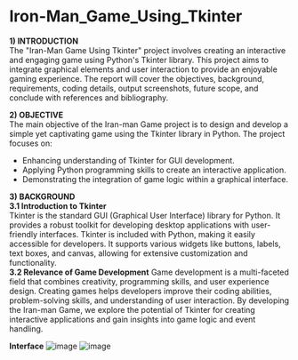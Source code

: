 # Iron-Man_Game_Using_Tkinter

**1)	INTRODUCTION** <br>
The "Iran-Man Game Using Tkinter" project involves creating an interactive and engaging game using Python's Tkinter library. This project aims to integrate graphical elements and user interaction to provide an enjoyable gaming experience. The report will cover the objectives, background, requirements, coding details, output screenshots, future scope, and conclude with references and bibliography. <br>

**2)	OBJECTIVE** <br>
The main objective of the Iran-man Game project is to design and develop a simple yet captivating game using the Tkinter library in Python. The project focuses on:
- Enhancing understanding of Tkinter for GUI development.
- Applying Python programming skills to create an interactive application.
- Demonstrating the integration of game logic within a graphical interface. <br> 

**3)	BACKGROUND** <br>
**3.1 Introduction to Tkinter** <br>
Tkinter is the standard GUI (Graphical User Interface) library for Python. It provides a robust toolkit for developing desktop applications with user-friendly interfaces. Tkinter is included with Python, making it easily accessible for developers. It supports various widgets like buttons, labels, text boxes, and canvas, allowing for extensive customization and functionality. <br>
**3.2 Relevance of Game Development**
Game development is a multi-faceted field that combines creativity, programming skills, and user experience design. Creating games helps developers improve their coding abilities, problem-solving skills, and understanding of user interaction. By developing the Iran-man Game, we explore the potential of Tkinter for creating interactive applications and gain insights into game logic and event handling. <br>

 **Interface**
![image](https://github.com/user-attachments/assets/fff73aa3-1dce-4970-bcdc-7cfc4c646a7c)
![image](https://github.com/user-attachments/assets/16a20599-31ed-4a49-9153-96a46c842e80)
